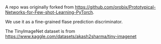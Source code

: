 A repo was originally forked from https://github.com/orobix/Prototypical-Networks-for-Few-shot-Learning-PyTorch. 

We use it as a fine-grained flase prediction discriminator. 

The TinyImageNet dataset is from https://www.kaggle.com/datasets/akash2sharma/tiny-imagenet